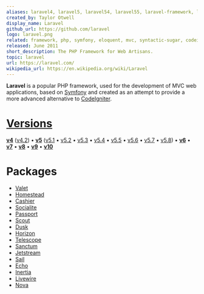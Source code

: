 ```yaml
---
aliases: laravel4, laravel5, laravel54, laravel55, laravel-framework, laravel6, laravel7, laravel8, laravel9, laravel10
created_by: Taylor Otwell
display_name: Laravel
github_url: https://github.com/laravel
logo: laravel.png
related: framework, php, symfony, eloquent, mvc, syntactic-sugar, codeigniter, blade-template, php-artisan, october-cms
released: June 2011
short_description: The PHP Framework for Web Artisans.
topic: laravel
url: https://laravel.com/
wikipedia_url: https://en.wikipedia.org/wiki/Laravel
---
```

**Laravel** is a popular PHP framework, used for the development of MVC web applications, based on [Symfony](https://github.com/topics/symfony) and created as an attempt to provide a more advanced alternative to [CodeIgniter](https://github.com/topics/codeigniter).

# [Versions](https://laravel.com/docs/10.x/releases#versioning-scheme)
[**v4**](https://github.com/topics/laravel4) ([v4.2](https://github.com/topics/laravel42)) &bull; [**v5**](https://github.com/topics/laravel5) ([v5.1](https://github.com/topics/laravel51) &bull; [v5.2](https://github.com/topics/laravel52) &bull; [v5.3](https://github.com/topics/laravel53) &bull; [v5.4](https://github.com/topics/laravel54) &bull; [v5.5](https://github.com/topics/laravel55) &bull; [v5.6](https://github.com/topics/laravel56) &bull; [v5.7](https://github.com/topics/laravel57) &bull; [v5.8](https://github.com/topics/laravel58)) &bull; [**v6**](https://github.com/topics/laravel6) &bull;  [**v7**](https://github.com/topics/laravel7) &bull;  [**v8**](https://github.com/topics/laravel8) &bull;  [**v9**](https://github.com/topics/laravel9) &bull;  [**v10**](https://github.com/topics/laravel10)

# Packages
* [Valet](https://github.com/topics/valet)
* [Homestead](https://github.com/topics/homestead)
* [Cashier](https://github.com/topics/laravel-cashier)
* [Socialite](https://github.com/topics/laravel-socialite)
* [Passport](https://github.com/topics/laravel-passport)
* [Scout](https://github.com/topics/laravel-scout)
* [Dusk](https://github.com/topics/laravel-dusk)
* [Horizon](https://github.com/topics/laravel-horizon)
* [Telescope](https://github.com/topics/laravel-telescope)
* [Sanctum](https://github.com/topics/laravel-sanctum)
* [Jetstream](https://github.com/topics/laravel-jetstream)
* [Sail](https://github.com/topics/laravel-sail)
* [Echo](https://github.com/topics/laravel-echo)
* [Inertia](https://github.com/topics/inertiajs)
* [Livewire](https://github.com/topics/livewire)
* [Nova](https://github.com/topics/laravel-nova)
